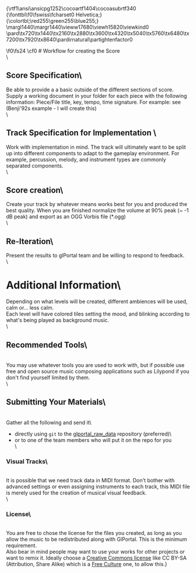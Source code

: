 {\rtf1\ansi\ansicpg1252\cocoartf1404\cocoasubrtf340
{\fonttbl\f0\fswiss\fcharset0 Helvetica;}
{\colortbl;\red255\green255\blue255;}
\margl1440\margr1440\vieww17680\viewh15820\viewkind0
\pard\tx720\tx1440\tx2160\tx2880\tx3600\tx4320\tx5040\tx5760\tx6480\tx7200\tx7920\tx8640\pardirnatural\partightenfactor0

\f0\fs24 \cf0 # Workflow for creating the Score\
\
## Score Specification\
Be able to provide a a basic outside of the different sections of score.\
Supply a working document in your folder for each piece with the following information: Piece/File title, key, tempo, time signature. For example: see (Benji\'92s example - I will create this)\
\
## Track Specification for Implementation \
Work with implementation in mind. The track will ultimately want to be split up into different components to adapt to the gameplay environment. For example, percussion, melody, and instrument types are commonly separated components. \
\
## Score creation\
Create your track by whatever means works best for you and produced the best quality. When you are finished normalize the volume at 90% peak (~ -1 dB peak) and export as an OGG Vorbis file (*.ogg)\
\
## Re-Iteration\
Present the results to glPortal team and be willing to respond to feedback. \
\
# Additional Information\
Depending on what levels will be created, different ambiences will be used, calm or... less calm.\
Each level will have colored tiles setting the mood, and blinking according to what's being played as background music.\
\
## Recommended Tools\
\
You may use whatever tools you are used to work with, but if possible use free and open source music composing applications such as Lilypond if you don't find yourself limited by them.\
\
## Submitting Your Materials\
\
Gather all the following and send it\
* directly using `git` to the [glportal_raw_data](https://github.com/GlPortal/glportal_raw_data) repository (preferred)\
* or to one of the team members who will put it on the repo for you\
\
### Visual Tracks\
\
It is possible that we need track data in MIDI format. Don't bother with advanced settings or even assigning instruments to each track, this MIDI file is merely used for the creation of musical visual feedback.\
\
### License\
\
You are free to chose the license for the files you created, as long as you allow the music to be redistributed along with GlPortal. This is the minimum requirement.\
Also bear in mind people may want to use your works for other projects or want to remix it. Ideally choose a [Creative Commons license](http://creativecommons.org/choose/) like CC BY-SA (Attribution, Share Alike) which is a [Free Culture](http://creativecommons.org/freeworks) one, to allow this.}